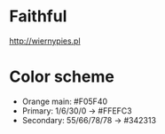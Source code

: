 # Faithful
http://wiernypies.pl

# Color scheme
* Orange main: #F05F40
* Primary: 1/6/30/0 -> #FFEFC3
* Secondary: 55/66/78/78 -> #342313
